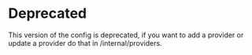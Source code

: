 # Deprecated

This version of the config is deprecated, if you want to add a provider or update a provider do that in /internal/providers.
